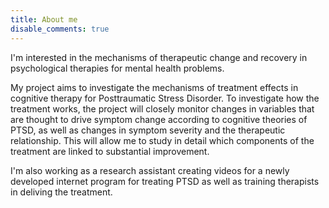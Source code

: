 ```yaml
---
title: About me
disable_comments: true
---
```


I'm interested in the mechanisms of therapeutic change and recovery in psychological therapies for mental health problems.

My project aims to investigate the mechanisms of treatment effects in cognitive therapy for Posttraumatic Stress Disorder. 
To investigate how the treatment works, the project will closely monitor changes in variables that are thought to drive symptom change according to cognitive theories of PTSD, as well as changes in symptom severity and the therapeutic relationship. 
This will allow me to study in detail which components of the treatment are linked to substantial improvement.

I'm also working as a research assistant creating videos for a newly developed internet program for treating PTSD as well as training therapists in deliving the treatment.